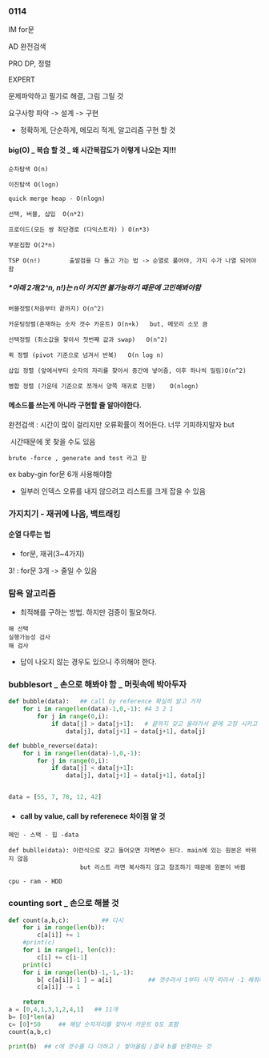 ### 0114

IM for문

AD 완전검색

PRO DP, 정렬 

EXPERT



문제파악하고 필기로 해결, 그림 그릴 것

요구사항 파악 -> 설계 -> 구현

- 정확하게, 단순하게, 메모리 적게, 알고리즘 구현 할 것



#### big(O) _ 복습 할 것 _ 왜 시간복잡도가 이렇게 나오는 지!!!

```
순차탐색 O(n)

이진탐색 O(logn)

quick merge heap - O(nlogn)

선택, 버블, 삽입  O(n*2)

프로이드(모든 쌍 최단경로 (다익스트라) ) O(n*3)

부분집합 O(2*n)

TSP O(n!)        출발점을 다 돌고 가는 법 -> 순열로 풀어야, 가지 수가 나열 되어야함

```

##### **아래 2개(2*^n, n!)는 n이 커지면 불가능하기 때문에 고민해봐야함 

```
버블정렬(처음부터 끝까지) O(n^2)

카운팅정렬(존재하는 숫자 갯수 카운트) O(n+k)   but, 메모리 소모 큼

선택정렬 (최소값을 찾아서 첫번째 값과 swap)   O(n^2)

퀵 정렬 (pivot 기준으로 넘겨서 반복)   O(n log n)

삽입 정렬 (앞에서부터 숫자의 자리를 찾아서 중간에 넣어줌, 이후 하나씩 밀림)O(n^2)

병합 정렬 (가운데 기준으로 쪼개서 양쪽 재귀로 진행)    O(nlogn)
```









#### 메소드를 쓰는게 아니라 구현할 줄 알아야한다.

완전검색 : 시간이 많이 걸리지만 오류확률이 적어든다. 너무 기피하지말자 but

​	시간때문에 못 찾을 수도 있음

```
brute -force , generate and test 라고 함
```



ex baby-gin  for문 6개 사용해야함

- 일부러 인덱스 오류를 내지 않으려고 리스트를 크게 잡을 수 있음





### 가지치기 - 재귀에 나옴, 백트래킹



#### 순열 다루는 법

- for문, 재귀(3~4가지)

3! : for문 3개 -> 줄일 수 있음



### 탐욕 알고리즘

- 최적해를 구하는 방법. 하지만 검증이 필요하다.

```
해 선택
실행가능성 검사
해 검사
```

- 답이 나오지 않는 경우도 있으니 주의해야 한다.



### bubblesort _ 손으로 해봐야 함 _ 머릿속에 박아두자

```python
def bubble(data):   ## call by reference 확실히 알고 가자
    for i in range(len(data)-1,0,-1): #4 3 2 1
        for j in range(0,i):
            if data[j] > data[j+1]:   # 끝까지 갖고 올라가서 끝에 고정 시키고 다음 순서 진행
                data[j], data[j+1] = data[j+1], data[j]

def bubble_reverse(data):
    for i in range(len(data)-1,0,-1):
        for j in range(0,i):
            if data[j] < data[j+1]:
                data[j], data[j+1] = data[j+1], data[j]


data = [55, 7, 78, 12, 42]
```





- #### call by value, call by referenece 차이점 알 것 

```
메인 - 스택 - 힙 -data

def bublle(data): 이런식으로 갖고 들어오면 지역변수 된다. main에 있는 원본은 바뀌지 않음
					but 리스트 라면 복사하지 않고 참조하기 때문에 원본이 바뀜

cpu - ram - HDD
```



###    counting sort _ 손으로 해볼 것



```python
def count(a,b,c):         ## 다시
    for i in range(len(b)):
        c[a[i]] += 1
    #print(c)
    for i in range(1, len(c)):
        c[i] += c[i-1]
    print(c)
    for i in range(len(b)-1,-1,-1):
        b[ c[a[i]]-1 ] = a[i]          ## 갯수라서 1부터 시작 따라서 -1 해줘야함
        c[a[i]] -= 1
        
    return
a = [0,4,1,3,1,2,4,1]   ## 11개
b= [0]*len(a)
c= [0]*50     ## 해당 숫자자리를 찾아서 카운트 0도 포함
count(a,b,c)

print(b)  ## c에 갯수를 다 더하고 / 쌓아올림 /결국 b를 반환하는 것
```



















